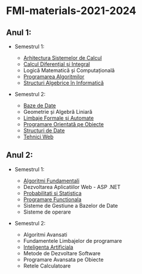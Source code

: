 # FMI-materials-2021-2024

## Anul 1:
- Semestrul 1:
	- [Arhitectura Sistemelor de Calcul](https://github.com/angiflutur/FMI-materials-2021-2024/tree/main/Anul%201/Semestrul%201/Arhitectura%20Sistemelor%20de%20Calcul)
	- [Calcul Diferențial și Integral](https://github.com/angiflutur/FMI-materials-2021-2024/tree/main/Anul%201/Semestrul%201/Calcul%20Diferential%20si%20Integral)
	- Logică Matematică și Computațională
	- [Programarea Algoritmilor](https://github.com/angiflutur/FMI-materials-2021-2024/tree/main/Anul%201/Semestrul%201/Programarea%20Algoritmilor)
	- [Structuri Algebrice în Informatică](https://github.com/angiflutur/FMI-materials-2021-2024/tree/main/Anul%201/Semestrul%201/Structuri%20Algebrice%20in%20Informatica)	
	
- Semestrul 2:
	- [Baze de Date](https://github.com/angiflutur/FMI-materials-2021-2024/tree/main/Anul%201/Semestrul%202/Baze%20de%20Date)
	- Geometrie și Algebră Liniară
	- [Limbaje Formale și Automate](https://github.com/angiflutur/FMI-materials-2021-2024/tree/main/Anul%201/Semestrul%202/Limbaje%20Formale%20si%20Automate)
	- [Programare Orientată pe Obiecte](https://github.com/angiflutur/FMI-materials-2021-2024/tree/main/Anul%201/Semestrul%202/Programare%20Orientata%20pe%20Obiecte)
	- [Structuri de Date](https://github.com/angiflutur/FMI-materials-2021-2024/tree/main/Anul%201/Semestrul%202/Structuri%20de%20Date)
	- [Tehnici Web](https://github.com/angiflutur/FMI-materials-2021-2024/tree/main/Anul%201/Semestrul%202/Tehnici%20Web)
	
## Anul 2:
- Semestrul 1:
	- [Algoritmi Fundamentali](https://github.com/angiflutur/FMI-materials-2021-2024/tree/main/Anul%202/Semestrul%201/Algoritmi%20Fundamentali)
	- Dezvoltarea Aplicatiilor Web - ASP .NET
	- [Probabilitati si Statistica](https://github.com/angiflutur/FMI-materials-2021-2024/tree/main/Anul%202/Semestrul%201/Probabilitati%20si%20Statistica)
	- [Programare Functionala](https://github.com/angiflutur/FMI-materials-2021-2024/tree/main/Anul%202/Semestrul%201/Programare%20Functionala)
	- Sisteme de Gestiune a Bazelor de Date
	- Sisteme de operare
	
- Semestrul 2:
	- Algoritmi Avansati
	- Fundamentele Limbajelor de programare
	- [Inteligenta Artificiala](https://github.com/angiflutur/FMI-materials-2021-2024/tree/main/Anul%202/Semestrul%202/Inteligenta%20Artificiala)
	- Metode de Dezvoltare Software
	- Programare Avansata pe Obiecte
	- Retele Calculatoare

	
